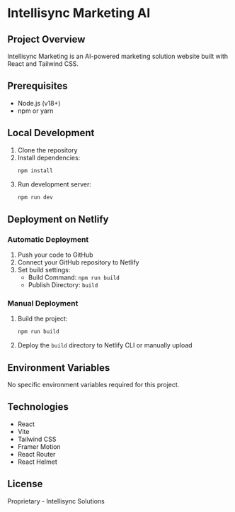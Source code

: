 # Intellisync Marketing AI

## Project Overview
Intellisync Marketing is an AI-powered marketing solution website built with React and Tailwind CSS.

## Prerequisites
- Node.js (v18+)
- npm or yarn

## Local Development
1. Clone the repository
2. Install dependencies:
   ```bash
   npm install
   ```
3. Run development server:
   ```bash
   npm run dev
   ```

## Deployment on Netlify

### Automatic Deployment
1. Push your code to GitHub
2. Connect your GitHub repository to Netlify
3. Set build settings:
   - Build Command: `npm run build`
   - Publish Directory: `build`

### Manual Deployment
1. Build the project:
   ```bash
   npm run build
   ```
2. Deploy the `build` directory to Netlify CLI or manually upload

## Environment Variables
No specific environment variables required for this project.

## Technologies
- React
- Vite
- Tailwind CSS
- Framer Motion
- React Router
- React Helmet

## License
Proprietary - Intellisync Solutions
